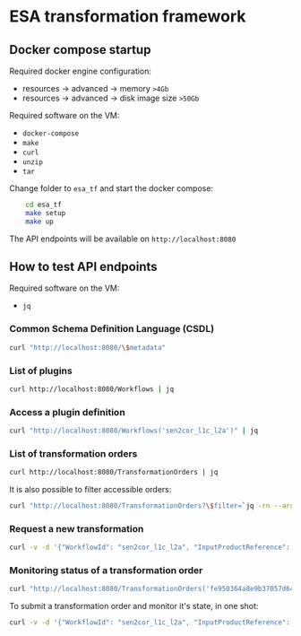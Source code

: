 # ESA transformation framework

## Docker compose startup

Required docker engine configuration:
* resources -> advanced -> memory `>4Gb`
* resources -> advanced -> disk image size `>50Gb`

Required software on the VM:
* `docker-compose`
* `make`
* `curl`
* `unzip`
* `tar`

Change folder to `esa_tf` and start the docker compose:
```bash
    cd esa_tf
    make setup
    make up
```

The API endpoints will be available on `http://localhost:8080`

## How to test API endpoints

Required software on the VM:
* `jq`

### Common Schema Definition Language (CSDL)

```bash
curl "http://localhost:8080/\$metadata"
```

### List of plugins

```bash
curl http://localhost:8080/Workflows | jq
```

### Access a plugin definition

```bash
curl "http://localhost:8080/Workflows('sen2cor_l1c_l2a')" | jq
```

### List of transformation orders

```bash
curl http://localhost:8080/TransformationOrders | jq
```

It is also possible to filter accessible orders:

```bash
curl "http://localhost:8080/TransformationOrders?\$filter=`jq -rn --arg x "Status eq 'completed'" '$x|@uri'`" | jq
```

### Request a new transformation

```bash
curl -v -d '{"WorkflowId": "sen2cor_l1c_l2a", "InputProductReference": {"Reference": "S2A_MSIL1C_20211022T062221_N0301_R048_T39GWH_20211022T064132.zip"}, "WorkflowOptions": {"aerosol_type": "maritime", "mid_latitude": "auto", "ozone_content": 0, "cirrus_correction": true, "dem_terrain_correction": true, "row0": 600, "col0": 1200, "nrow_win": 600, "ncol_win": 600}}' -H "Content-Type: application/json" http://localhost:8080/TransformationOrders | jq
```

### Monitoring status of a transformation order

```bash
curl "http://localhost:8080/TransformationOrders('fe950364a8e9b37057d64f9d056edc05')" | jq # -r '.Id'
```

To submit a transformation order and monitor it's state, in one shot:

```bash
curl -v -d '{"WorkflowId": "sen2cor_l1c_l2a", "InputProductReference": {"Reference": "S2A_MSIL1C_20211022T062221_N0301_R048_T39GWH_20211022T064132.zip"}, "WorkflowOptions": {"aerosol_type": "maritime", "mid_latitude": "auto", "ozone_content": 0, "cirrus_correction": true, "dem_terrain_correction": true, "row0": 600, "col0": 1200, "nrow_win": 600, "ncol_win": 600}}' -H "Content-Type: application/json" http://localhost:8080/TransformationOrders | jq -r '.Id' | curl "http://localhost:8080/TransformationOrders('`cat -`')" | jq
```
